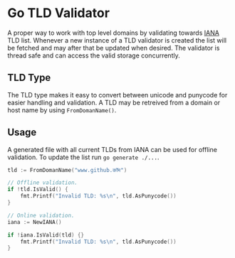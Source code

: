 # Go TLD Validator

A proper way to work with top level domains by validating towards
[IANA](https://data.iana.org/TLD/tlds-alpha-by-domain.txt) TLD list. Whenever a
new instance of a TLD validator is created the list will be fetched and may
after that be updated when desired. The validator is thread safe and can access
the valid storage concurrently.

## TLD Type

The TLD type makes it easy to convert between unicode and punycode for easier
handling and validation. A TLD may be retreived from a domain or host name by
using `FromDomanName()`.

## Usage

A generated file with all current TLDs from IANA can be used for offline
validation. To update the list run `go generate ./...`.

```go
tld := FromDomanName("www.github.कॉम")

// Offline validation.
if !tld.IsValid() {
    fmt.Printf("Invalid TLD: %s\n", tld.AsPunycode())
}

// Online validation.
iana := NewIANA()

if !iana.IsValid(tld) {}
    fmt.Printf("Invalid TLD: %s\n", tld.AsPunycode())
}
```
